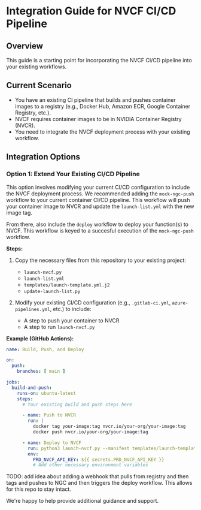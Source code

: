 # Integration Guide for NVCF CI/CD Pipeline

## Overview

This guide is a starting point for incorporating the NVCF CI/CD pipeline into your existing workflows. 

## Current Scenario

- You have an existing CI pipeline that builds and pushes container images to a registry (e.g., Docker Hub, Amazon ECR, Google Container Registry, etc.).
- NVCF requires container images to be in NVIDIA Container Registry (NVCR).
- You need to integrate the NVCF deployment process with your existing workflow.

## Integration Options

### Option 1: Extend Your Existing CI/CD Pipeline

This option involves modifying your current CI/CD configuration to include the NVCF deployment process. We recommended adding the `mock-ngc-push` workflow to your current container CI/CD pipeline. This workflow will push your container image to NVCR and update the `launch-list.yml` with the new image tag. 

From there, also include the `deploy` workflow to deploy your function(s) to NVCF. This workflow is keyed to a succesful execution of the `mock-ngc-push` workflow.

**Steps:**
1. Copy the necessary files from this repository to your existing project:
   - `launch-nvcf.py`
   - `launch-list.yml`
   - `templates/launch-template.yml.j2`
   - `update-launch-list.py`

2. Modify your existing CI/CD configuration (e.g., `.gitlab-ci.yml`, `azure-pipelines.yml`, etc.) to include:
   - A step to push your container to NVCR
   - A step to run `launch-nvcf.py`

**Example (GitHub Actions):**

```yaml
name: Build, Push, and Deploy

on:
  push:
    branches: [ main ]

jobs:
  build-and-push:
    runs-on: ubuntu-latest
    steps:
      # Your existing build and push steps here

      - name: Push to NVCR
        run: |
          docker tag your-image:tag nvcr.io/your-org/your-image:tag
          docker push nvcr.io/your-org/your-image:tag

      - name: Deploy to NVCF
        run: python3 launch-nvcf.py --manifest templates/launch-template.yml.j2 --environment production
        env:
          PRD_NVCF_API_KEY: ${{ secrets.PRD_NVCF_API_KEY }}
          # Add other necessary environment variables
```

TODO: add idea about adding a webhook that pulls from registry and then tags and pushes to NGC and then triggers the deploy workflow. This allows for this repo to stay intact.

We're happy to help provide additional guidance and support.